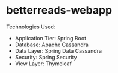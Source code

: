# betterreads-webapp

Technologies Used:
* Application Tier: Spring Boot
* Database: Apache Cassandra
* Data Layer: Spring Data Cassandra
* Security: Spring Security
* View Layer: Thymeleaf